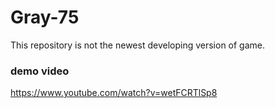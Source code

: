 # Gray-75
This repository is not the newest developing version of game.

### demo video
https://www.youtube.com/watch?v=wetFCRTlSp8
